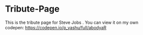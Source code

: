 # Tribute-Page
This is the tribute page for Steve Jobs . You can view it on my own codepen: https://codepen.io/p_yashu/full/abodyaR
